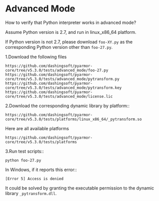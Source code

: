 # Advanced Mode

How to verify that Python interpreter works in advanced mode?

Assume Python version is 2.7, and run in linux_x86_64 platform.

If Python version is not 2.7, please download `foo-XY.py` as the corresponding Python version other than `foo-27.py`.

1.Download the following files

    https://github.com/dashingsoft/pyarmor-core/tree/v5.3.0/tests/advanced_mode/foo-27.py
    https://github.com/dashingsoft/pyarmor-core/tree/v5.3.0/tests/advanced_mode/pytransform.py
    https://github.com/dashingsoft/pyarmor-core/tree/v5.3.0/tests/advanced_mode/pytransform.key
    https://github.com/dashingsoft/pyarmor-core/tree/v5.3.0/tests/advanced_mode/license.lic

2.Download the corresponding dynamic library by platform::

    https://github.com/dashingsoft/pyarmor-core/tree/v5.3.0/tests/platforms/linux_x86_64/_pytransform.so

Here are all available platforms

    https://github.com/dashingsoft/pyarmor-core/tree/v5.3.0/tests/platforms

3.Run test scripts::

    python foo-27.py

In Windows, if it reports this error::

    [Error 5] Access is denied

It could be solved by granting the executable permission to the dynamic library `_pytransform.dll`.
